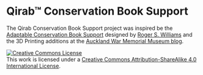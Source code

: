 # Qirab™ Conservation Book Support

The Qirab Conservation Book Support project was inspired be the <a href="https://www.conservation-wiki.com/wiki/BPG_Materials,_Equipment,_and_Tools">Adaptable Conservation Book Support</a> designed by <a href="https://www.roger-s-williams.com/adaptable-conservation-book-support/3ds8jrxyvxj741mdo0jf9p0i4t2osp">Roger S. Williams</a> and the 3D Printing additions at the <a href="https://www.aucklandmuseum.com/discover/stories/blog/2020/newest-trick-in-the-book">Auckland War Memorial Museum blog</a>.

<a rel="license" href="http://creativecommons.org/licenses/by-sa/4.0/"><img alt="Creative Commons License" style="border-width:0" src="https://i.creativecommons.org/l/by-sa/4.0/88x31.png" /></a><br />This work is licensed under a <a rel="license" href="http://creativecommons.org/licenses/by-sa/4.0/">Creative Commons Attribution-ShareAlike 4.0 International License</a>.
